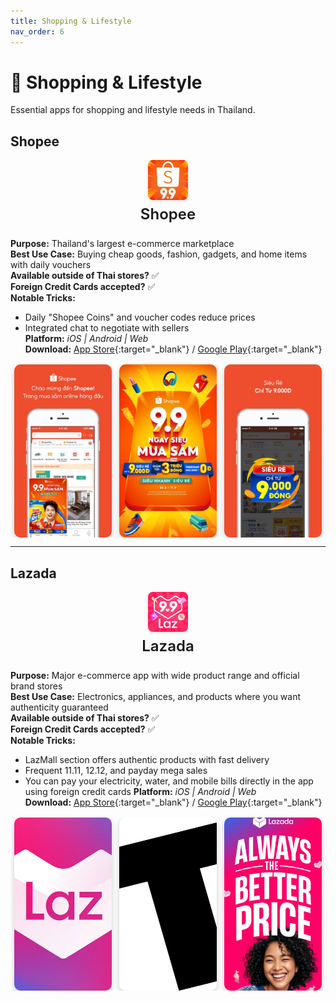 ```yaml
---
title: Shopping & Lifestyle
nav_order: 6
---
```


<style>
/* Custom styling for Thailand Essential Apps */

/* Style the app icons - centered above app names */
.app-header {
  text-align: center;
  margin-bottom: 1.5rem;
}

.app-icon {
  display: block;
  margin: 0 auto 0.5rem auto;
  border-radius: 8px;
  box-shadow: 0 2px 4px rgba(0,0,0,0.1);
}

.app-title {
  margin: 0;
  font-size: 1.5rem;
  font-weight: 600;
}

/* Style the app screenshots */
.app-screenshots {
  display: flex;
  justify-content: center;
  gap: 0.75rem;
  margin-top: 1rem;
  flex-wrap: nowrap;
  overflow-x: auto;
}

.app-screenshot {
  width: 156px;
  height: 277px;
  object-fit: cover;
  border-radius: 10px;
  box-shadow: 0 3px 8px rgba(0,0,0,0.2);
  transition: transform 0.2s ease;
  flex-shrink: 0;
}

.app-screenshot:hover {
  transform: scale(1.05);
}
</style>

# 🛒 Shopping & Lifestyle

Essential apps for shopping and lifestyle needs in Thailand.

## Shopee

<div class="app-header">
<img src="icons/shopee.png" alt="Shopee icon" width="64" height="64" class="app-icon"/>
<h3 class="app-title">Shopee</h3>
</div>

**Purpose:** Thailand's largest e-commerce marketplace  
**Best Use Case:** Buying cheap goods, fashion, gadgets, and home items with daily vouchers  
**Available outside of Thai stores?** ✅  
**Foreign Credit Cards accepted?** ✅  
**Notable Tricks:**  
- Daily "Shopee Coins" and voucher codes reduce prices  
- Integrated chat to negotiate with sellers  
**Platform:** *iOS | Android | Web*  
**Download:** [App Store](https://apps.apple.com/th/app/shopee-th/id959841449){:target="_blank"} / [Google Play](https://play.google.com/store/apps/details?id=com.shopee.th){:target="_blank"}

<div class="app-screenshots">
<img src="screenshots/shopee-1.jpg" alt="Shopee Screenshot 1" class="app-screenshot"/>
<img src="screenshots/shopee-2.jpg" alt="Shopee Screenshot 2" class="app-screenshot"/>
<img src="screenshots/shopee-3.jpg" alt="Shopee Screenshot 3" class="app-screenshot"/>
</div>

---

## Lazada

<div class="app-header">
<img src="icons/lazada.jpg" alt="Lazada icon" width="64" height="64" class="app-icon"/>
<h3 class="app-title">Lazada</h3>
</div>

**Purpose:** Major e-commerce app with wide product range and official brand stores  
**Best Use Case:** Electronics, appliances, and products where you want authenticity guaranteed  
**Available outside of Thai stores?** ✅  
**Foreign Credit Cards accepted?** ✅  
**Notable Tricks:**  
- LazMall section offers authentic products with fast delivery  
- Frequent 11.11, 12.12, and payday mega sales  
- You can pay your electricity, water, and mobile bills directly in the app using foreign credit cards
**Platform:** *iOS | Android | Web*  
**Download:** [App Store](https://apps.apple.com/th/app/lazada-th/id785385147){:target="_blank"} / [Google Play](https://play.google.com/store/apps/details?id=com.lazada.android){:target="_blank"}

<div class="app-screenshots">
<img src="screenshots/lazada-1.jpg" alt="Lazada Screenshot 1" class="app-screenshot"/>
<img src="screenshots/lazada-2.jpg" alt="Lazada Screenshot 2" class="app-screenshot"/>
<img src="screenshots/lazada-3.jpg" alt="Lazada Screenshot 3" class="app-screenshot"/>
</div>